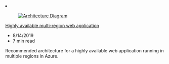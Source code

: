 <!-- Thie file is automatically generated by build/architectures/build_index.py.  Any updates will be lost. -->
<li class="grid-item item-column" data-categories="Web Management and Governance ">
<article class="card">
    <div class="card-header has-margin-bottom-none" aria-hidden="true">
        <figure class="image diagram has-height-175 has-overflow-hidden level">
            <a href="/azure/architecture/reference-architectures/app-service-web-app/multi-region"><img src="/azure/architecture/browse/thumbs/multi-region.png" class="diagram" alt="Architecture Diagram" data-linktype="relative-path"></a>
        </figure>
    </div>
    <div class="card-content">
        <a class="card-content-title has-margin-top-none" href="/azure/architecture/reference-architectures/app-service-web-app/multi-region">
            <p>Highly available multi-region web application</p>
        </a>
        <ul class="card-content-metadata">
            <li>8/14/2019</li>
            <li>7 min read</li>
        </ul>
        <p class="card-content-description">Recommended architecture for a highly available web application running in multiple regions in Azure.</p>
        <div class="bottom-to-top-fade is-hidden-mobile"></div>
    </div>
</article>
</li>
